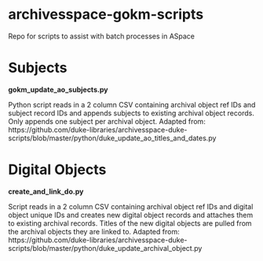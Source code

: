 # archivesspace-gokm-scripts
Repo for scripts to assist with batch processes in ASpace

<h1>Subjects</h1>
<b>gokm_update_ao_subjects.py</b>
<p>Python script reads in a 2 column CSV containing archival object ref IDs and subject record IDs and appends subjects to existing archival object records. Only appends one subject per archival object. Adapted from: https://github.com/duke-libraries/archivesspace-duke-scripts/blob/master/python/duke_update_ao_titles_and_dates.py</p> 

<h1>Digital Objects</h1>
<b>create_and_link_do.py</b>
<p>Script reads in a 2 column CSV containing archival object ref IDs and digital object unique IDs and creates new digital object records and attaches them to existing archival records. Titles of the new digital objects are pulled from the archival objects they are linked to. Adapted from: https://github.com/duke-libraries/archivesspace-duke-scripts/blob/master/python/duke_update_archival_object.py</p>
